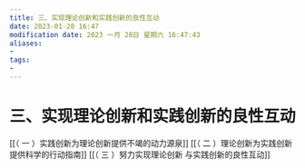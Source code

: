 ```yaml
---
title: 三、实现理论创新和实践创新的良性互动
date: 2023-01-28 16:47
modification date: 2023 一月 28日 星期六 16:47:43
aliases: 
- 
tags: 
- 
---
```


# 三、实现理论创新和实践创新的良性互动

[[（ 一 ）实践创新为理论创新提供不竭的动力源泉]]
[[（ 二 ）理论创新为实践创新提供科学的行动指南]]
[[（ 三 ）努力实现理论创新 与实践创新的良性互动]]
